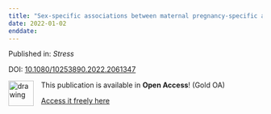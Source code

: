 ```yaml
---
title: "Sex-specific associations between maternal pregnancy-specific anxiety and newborn amygdalar volumes - preliminary findings from the FinnBrain Birth Cohort Study"
date: 2022-01-02
enddate:
---
```


Published in: *Stress*

DOI: [10.1080/10253890.2022.2061347](https://doi.org/10.1080/10253890.2022.2061347)

<img src="https://upload.wikimedia.org/wikipedia/commons/thumb/7/77/Open_Access_logo_PLoS_transparent.svg/800px-Open_Access_logo_PLoS_transparent.svg.png" alt="drawing" width="50" align="left"/> &nbsp;&nbsp;&nbsp;This publication is available in **Open Access**! (Gold OA)

&nbsp;&nbsp;&nbsp;<a href="https://www.tandfonline.com/doi/pdf/10.1080/10253890.2022.2061347?needAccess=true">Access it freely here</a>

